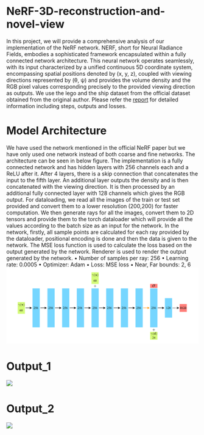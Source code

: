 # NeRF-3D-reconstruction-and-novel-view
In this project, we will provide a comprehensive analysis of our implementation of the NeRF network. NERF, short for Neural Radiance Fields, embodies a sophisticated framework encapsulated within a fully connected network architecture. This neural network operates seamlessly, with its input characterized by a unified continuous 5D coordinate system, encompassing spatial positions denoted by (x, y, z), coupled with viewing directions represented by (θ, ψ) and provides the volume density and the RGB pixel values corresponding precisely to the provided viewing direction as outputs. We use the lego and the ship dataset from the official dataset obtained from the original author.
Please refer the [report](https://github.com/DhirajRouniyar/NeRF-3D-reconstruction-and-novel-view/blob/main/Report_NeRF.pdf/) for detailed information including steps, outputs and losses.

# Model Architecture
We have used the network mentioned in the official NeRF paper but we have only used one network instead of both coarse and fine networks. The architecture can be seen in below figure. The implementation is a fully connected network and has hidden layers with 256 channels each and a ReLU after it. After 4 layers, there is a skip connection that concatenates the input to the fifth layer. An additional layer outputs the density and is then concatenated with the viewing direction. It is then processed by an additional fully connected layer with 128 channels which gives the RGB output. For dataloading, we read all the images of the train or test set provided and convert them to a lower resolution (200,200) for faster computation. We then generate rays for all the images, convert them to 2D tensors and provide them to the torch dataloader which will provide all the values according to the batch size as an input for the network. In the network, firstly, all sample points are calculated for each ray provided by the dataloader, positional encoding is done and then the data is given to the network. The MSE loss function is used to calculate the loss based on the output generated by the network. Renderer is used to render the output generated by the network.
• Number of samples per ray: 256
• Learning rate: 0.0005
• Optimizer: Adam
• Loss: MSE loss
• Near, Far bounds: 2, 6
![](https://github.com/DhirajRouniyar/NeRF-3D-reconstruction-and-novel-view/blob/main/Images/Network.png)

# Output_1
![](https://github.com/DhirajRouniyar/NeRF-3D-reconstruction-and-novel-view/blob/main/Phase%202/Nerf.gif)

# Output_2
![](https://github.com/DhirajRouniyar/NeRF-3D-reconstruction-and-novel-view/blob/main/Phase%202/Nerf_2.gif)
